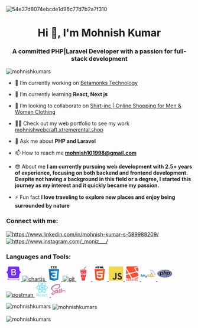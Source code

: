 ![54e37d8074ebcde1d96c77d7b2a7f310](https://github.com/MohnishKumarS/Tasks-Js/assets/113748184/cdab8e31-7231-4588-b3e2-2472f3fd4e6c)
<h1 align="center">Hi 👋, I'm Mohnish Kumar</h1>
<h3 align="center">A committed PHP|Laravel Developer with a passion for full-stack development</h3>

<p align="left"> <img src="https://komarev.com/ghpvc/?username=mohnishkumars&label=Profile%20views&color=0e75b6&style=flat" alt="mohnishkumars" /> </p>

- 🔭 I’m currently working on [Betamonks Technology](https://betamonks.com/)

- 🌱 I’m currently learning **React, Next js**

- 👯 I’m looking to collaborate on [Shirt-inc | Online Shopping for Men & Women Clothing](https://shirt-inc.com/)

- 👨‍💻 Check out my web portfolio to see my work [mohnishwebcraft.xtremerental.shop](mohnishwebcraft.xtremerental.shop)

- 💬 Ask me about **PHP and Laravel**

- 📫 How to reach me **mohnish101998@gmail.com**
  
 - 😎 About me **I am currently pursuing web development with 2.5+ years of experience, focusing on both backend and frontend development. Despite not having a background in this field or a degree, I started this journey as my interest and it quickly became my passion.**
   
- ⚡ Fun fact **I love traveling to explore new places and enjoy being surrounded by nature**

<h3 align="left">Connect with me:</h3>
<p align="left">
<a href="https://linkedin.com/in/https://www.linkedin.com/in/mohnish-kumar-s-589988209/" target="blank"><img align="center" src="https://raw.githubusercontent.com/rahuldkjain/github-profile-readme-generator/master/src/images/icons/Social/linked-in-alt.svg" alt="https://www.linkedin.com/in/mohnish-kumar-s-589988209/" height="30" width="40" /></a>
<a href="https://instagram.com/https://www.instagram.com/_moniz___/" target="blank"><img align="center" src="https://raw.githubusercontent.com/rahuldkjain/github-profile-readme-generator/master/src/images/icons/Social/instagram.svg" alt="https://www.instagram.com/_moniz___/" height="30" width="40" /></a>
</p>

<h3 align="left">Languages and Tools:</h3>
<p align="left"> <a href="https://getbootstrap.com" target="_blank" rel="noreferrer"> <img src="https://raw.githubusercontent.com/devicons/devicon/master/icons/bootstrap/bootstrap-plain-wordmark.svg" alt="bootstrap" width="40" height="40"/> </a> <a href="https://www.chartjs.org" target="_blank" rel="noreferrer"> <img src="https://www.chartjs.org/media/logo-title.svg" alt="chartjs" width="40" height="40"/> </a> <a href="https://www.w3schools.com/css/" target="_blank" rel="noreferrer"> <img src="https://raw.githubusercontent.com/devicons/devicon/master/icons/css3/css3-original-wordmark.svg" alt="css3" width="40" height="40"/> </a> <a href="https://git-scm.com/" target="_blank" rel="noreferrer"> <img src="https://www.vectorlogo.zone/logos/git-scm/git-scm-icon.svg" alt="git" width="40" height="40"/> </a> <a href="https://gulpjs.com" target="_blank" rel="noreferrer"> <img src="https://raw.githubusercontent.com/devicons/devicon/master/icons/gulp/gulp-plain.svg" alt="gulp" width="40" height="40"/> </a> <a href="https://www.w3.org/html/" target="_blank" rel="noreferrer"> <img src="https://raw.githubusercontent.com/devicons/devicon/master/icons/html5/html5-original-wordmark.svg" alt="html5" width="40" height="40"/> </a> <a href="https://developer.mozilla.org/en-US/docs/Web/JavaScript" target="_blank" rel="noreferrer"> <img src="https://raw.githubusercontent.com/devicons/devicon/master/icons/javascript/javascript-original.svg" alt="javascript" width="40" height="40"/> </a> <a href="https://laravel.com/" target="_blank" rel="noreferrer"> <img src="https://raw.githubusercontent.com/devicons/devicon/master/icons/laravel/laravel-plain-wordmark.svg" alt="laravel" width="40" height="40"/> </a> <a href="https://www.mysql.com/" target="_blank" rel="noreferrer"> <img src="https://raw.githubusercontent.com/devicons/devicon/master/icons/mysql/mysql-original-wordmark.svg" alt="mysql" width="40" height="40"/> </a> <a href="https://www.php.net" target="_blank" rel="noreferrer"> <img src="https://raw.githubusercontent.com/devicons/devicon/master/icons/php/php-original.svg" alt="php" width="40" height="40"/> </a> <a href="https://postman.com" target="_blank" rel="noreferrer"> <img src="https://www.vectorlogo.zone/logos/getpostman/getpostman-icon.svg" alt="postman" width="40" height="40"/> </a> <a href="https://reactjs.org/" target="_blank" rel="noreferrer"> <img src="https://raw.githubusercontent.com/devicons/devicon/master/icons/react/react-original-wordmark.svg" alt="react" width="40" height="40"/> </a> <a href="https://sass-lang.com" target="_blank" rel="noreferrer"> <img src="https://raw.githubusercontent.com/devicons/devicon/master/icons/sass/sass-original.svg" alt="sass" width="40" height="40"/> </a> </p>

<p><img align="left" src="https://github-readme-stats.vercel.app/api/top-langs?username=mohnishkumars&show_icons=true&locale=en&layout=compact" alt="mohnishkumars" /></p>

<p>&nbsp;<img align="center" src="https://github-readme-stats.vercel.app/api?username=mohnishkumars&show_icons=true&locale=en" alt="mohnishkumars" /></p>

<p><img align="center" src="https://github-readme-streak-stats.herokuapp.com/?user=mohnishkumars&" alt="mohnishkumars" /></p>
